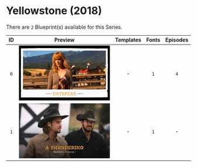 # Yellowstone (2018)

There are `2` Blueprint(s) available for this Series.

| ID | Preview | Templates | Fonts | Episodes | 
| :---: | :---: | :---: | :---: | :---: |
| `0` | <img src="./0/preview.jpg" height="150"> | - | `1` | `4` |
| `1` | <img src="./1/preview0.jpg" height="150"> | - | `1` | - |